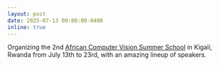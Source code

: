 ```yaml
---
layout: post
date: 2025-07-13 00:00:00-0400
inline: true
---
```


Organizing the 2nd <a href="https://www.acvss.ai">African Computer Vision Summer School</a> in Kigali, Rwanda from July 13th to 23rd, with an amazing lineup of speakers.